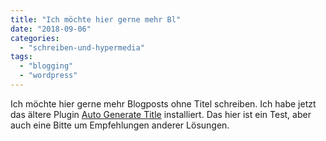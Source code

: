 ```yaml
---
title: "Ich möchte hier gerne mehr Bl"
date: "2018-09-06"
categories: 
  - "schreiben-und-hypermedia"
tags: 
  - "blogging"
  - "wordpress"
---
```


Ich möchte hier gerne mehr Blogposts ohne Titel schreiben. Ich habe jetzt das ältere Plugin [Auto Generate Title](https://wordpress.org/plugins/auto-generate-title/) installiert. Das hier ist ein Test, aber auch eine Bitte um Empfehlungen anderer Lösungen.
